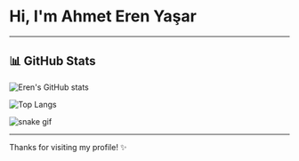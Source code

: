 # Hi, I'm Ahmet Eren Yaşar

---

## 📊 GitHub Stats

![Eren's GitHub stats](https://github-readme-stats.vercel.app/api?username=ahmeterenyasar&show_icons=true&theme=tokyonight)

![Top Langs](https://github-readme-stats.vercel.app/api/top-langs/?username=ahmeterenyasar&layout=compact&theme=tokyonight)


![snake gif](https://raw.githubusercontent.com/ahmeterenyasar/snk/manual-run-output/only-svg/github-contribution-grid-snake-dark.svg)

---

Thanks for visiting my profile! ✨

<!--

**ahmeterenyasar/ahmeterenyasar** is a ✨ _special_ ✨ repository because its `README.md` (this file) appears on your GitHub profile.

Here are some ideas to get you started:

- 🔭 I’m currently working on ...
- 🌱 I’m currently learning ...
- 👯 I’m looking to collaborate on ...
- 🤔 I’m looking for help with ...
- 💬 Ask me about ...
- 📫 How to reach me: ...
- 😄 Pronouns: ...
- ⚡ Fun fact: ...
-->
